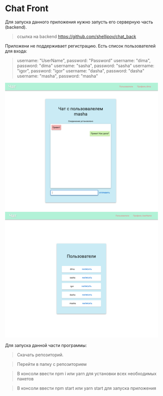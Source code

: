 # Chat Front

Для запуска данного приложения нужно запусть его серверную часть (backend).

> ссылка на backend
> https://github.com/shellipov/chat_back

Приложени не поддерживает регистрацию.
Есть список пользователей для входа:

> username: "UserName", password: "Password"
> username: "dima", password: "dima"
> username: "sasha", password: "sasha"
> username: "igor", password: "igor"
> username: "dasha", password: "dasha"
> username: "masha", password: "masha"

![screenshot](readme-assets/1.png)
![screenshot](readme-assets/2.png)

Для запуска данной части программы:

> Скачать репозиторий.

> Перейти в папку с репозиторием

> В консоли ввести npm i или yarn для установки всех необходимых пакетов

> В консоли ввести npm start или yarn start для запуска приложения
